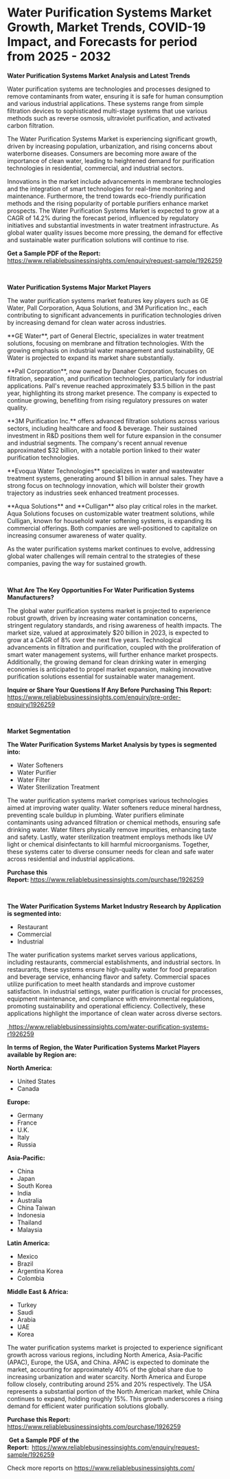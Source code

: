 <p><h1>Water Purification Systems Market Growth, Market Trends, COVID-19 Impact, and Forecasts for period from 2025 - 2032</h1></p><p><strong>Water Purification Systems Market Analysis and Latest Trends</strong></p>
<p><p>Water purification systems are technologies and processes designed to remove contaminants from water, ensuring it is safe for human consumption and various industrial applications. These systems range from simple filtration devices to sophisticated multi-stage systems that use various methods such as reverse osmosis, ultraviolet purification, and activated carbon filtration. </p><p>The Water Purification Systems Market is experiencing significant growth, driven by increasing population, urbanization, and rising concerns about waterborne diseases. Consumers are becoming more aware of the importance of clean water, leading to heightened demand for purification technologies in residential, commercial, and industrial sectors. </p><p>Innovations in the market include advancements in membrane technologies and the integration of smart technologies for real-time monitoring and maintenance. Furthermore, the trend towards eco-friendly purification methods and the rising popularity of portable purifiers enhance market prospects. The Water Purification Systems Market is expected to grow at a CAGR of 14.2% during the forecast period, influenced by regulatory initiatives and substantial investments in water treatment infrastructure. As global water quality issues become more pressing, the demand for effective and sustainable water purification solutions will continue to rise.</p></p>
<p><strong>Get a Sample PDF of the Report:&nbsp;</strong> <a href="https://www.reliablebusinessinsights.com/enquiry/request-sample/1926259?utm_campaign=2180&utm_medium=2&utm_source=Github&utm_content=ia&utm_term=28032025&utm_id=water-purification-systems">https://www.reliablebusinessinsights.com/enquiry/request-sample/1926259</a></p>
<p>&nbsp;</p>
<p><strong>Water Purification Systems Major Market Players</strong></p>
<p><p>The water purification systems market features key players such as GE Water, Pall Corporation, Aqua Solutions, and 3M Purification Inc., each contributing to significant advancements in purification technologies driven by increasing demand for clean water across industries. </p><p>**GE Water**, part of General Electric, specializes in water treatment solutions, focusing on membrane and filtration technologies. With the growing emphasis on industrial water management and sustainability, GE Water is projected to expand its market share substantially.</p><p>**Pall Corporation**, now owned by Danaher Corporation, focuses on filtration, separation, and purification technologies, particularly for industrial applications. Pall's revenue reached approximately $3.5 billion in the past year, highlighting its strong market presence. The company is expected to continue growing, benefiting from rising regulatory pressures on water quality.</p><p>**3M Purification Inc.** offers advanced filtration solutions across various sectors, including healthcare and food & beverage. Their sustained investment in R&D positions them well for future expansion in the consumer and industrial segments. The company's recent annual revenue approximated $32 billion, with a notable portion linked to their water purification technologies.</p><p>**Evoqua Water Technologies** specializes in water and wastewater treatment systems, generating around $1 billion in annual sales. They have a strong focus on technology innovation, which will bolster their growth trajectory as industries seek enhanced treatment processes.</p><p>**Aqua Solutions** and **Culligan** also play critical roles in the market. Aqua Solutions focuses on customizable water treatment solutions, while Culligan, known for household water softening systems, is expanding its commercial offerings. Both companies are well-positioned to capitalize on increasing consumer awareness of water quality.</p><p>As the water purification systems market continues to evolve, addressing global water challenges will remain central to the strategies of these companies, paving the way for sustained growth.</p></p>
<p>&nbsp;</p>
<p><strong>What Are The Key Opportunities For Water Purification Systems Manufacturers?</strong></p>
<p><p>The global water purification systems market is projected to experience robust growth, driven by increasing water contamination concerns, stringent regulatory standards, and rising awareness of health impacts. The market size, valued at approximately $20 billion in 2023, is expected to grow at a CAGR of 8% over the next five years. Technological advancements in filtration and purification, coupled with the proliferation of smart water management systems, will further enhance market prospects. Additionally, the growing demand for clean drinking water in emerging economies is anticipated to propel market expansion, making innovative purification solutions essential for sustainable water management.</p></p>
<p><strong>Inquire or Share Your Questions If Any Before Purchasing This Report:</strong> <a href="https://www.reliablebusinessinsights.com/enquiry/pre-order-enquiry/1926259?utm_campaign=2180&utm_medium=2&utm_source=Github&utm_content=ia&utm_term=28032025&utm_id=water-purification-systems">https://www.reliablebusinessinsights.com/enquiry/pre-order-enquiry/1926259</a></p>
<p>&nbsp;</p>
<p><strong>Market Segmentation</strong></p>
<p><strong>The Water Purification Systems Market Analysis by types is segmented into:</strong></p>
<p><ul><li>Water Softeners</li><li>Water Purifier</li><li>Water Filter</li><li>Water Sterilization Treatment</li></ul></p>
<p><p>The water purification systems market comprises various technologies aimed at improving water quality. Water softeners reduce mineral hardness, preventing scale buildup in plumbing. Water purifiers eliminate contaminants using advanced filtration or chemical methods, ensuring safe drinking water. Water filters physically remove impurities, enhancing taste and safety. Lastly, water sterilization treatment employs methods like UV light or chemical disinfectants to kill harmful microorganisms. Together, these systems cater to diverse consumer needs for clean and safe water across residential and industrial applications.</p></p>
<p><strong>Purchase this Report:&nbsp;</strong><a href="https://www.reliablebusinessinsights.com/purchase/1926259?utm_campaign=2180&utm_medium=2&utm_source=Github&utm_content=ia&utm_term=28032025&utm_id=water-purification-systems">https://www.reliablebusinessinsights.com/purchase/1926259</a></p>
<p>&nbsp;</p>
<p><strong>The Water Purification Systems Market Industry Research by Application is segmented into:</strong></p>
<p><ul><li>Restaurant</li><li>Commercial</li><li>Industrial</li></ul></p>
<p><p>The water purification systems market serves various applications, including restaurants, commercial establishments, and industrial sectors. In restaurants, these systems ensure high-quality water for food preparation and beverage service, enhancing flavor and safety. Commercial spaces utilize purification to meet health standards and improve customer satisfaction. In industrial settings, water purification is crucial for processes, equipment maintenance, and compliance with environmental regulations, promoting sustainability and operational efficiency. Collectively, these applications highlight the importance of clean water across diverse sectors.</p></p>
<p><a href="https://www.reliablebusinessinsights.com/water-purification-systems-r1926259?utm_campaign=2180&utm_medium=2&utm_source=Github&utm_content=ia&utm_term=28032025&utm_id=water-purification-systems">&nbsp;https://www.reliablebusinessinsights.com/water-purification-systems-r1926259</a></p>
<p><strong>In terms of Region, the Water Purification Systems Market Players available by Region are:</strong></p>
<p>
    <p> <strong> North America: </strong>
        <ul>
            <li>United States</li>
            <li>Canada</li>
        </ul>
        </p> 
    <p> <strong> Europe: </strong>
        <ul>
            <li>Germany</li>
            <li>France</li>
            <li>U.K.</li>
            <li>Italy</li>
            <li>Russia</li>
        </ul>
        </p> 
    <p> <strong> Asia-Pacific: </strong>
        <ul>
            <li>China</li>
            <li>Japan</li>
            <li>South Korea</li>
            <li>India</li>
            <li>Australia</li>
            <li>China Taiwan</li>
            <li>Indonesia</li>
            <li>Thailand</li>
            <li>Malaysia</li>
        </ul>
        </p> 
    <p> <strong> Latin America: </strong>
        <ul>
            <li>Mexico</li>
            <li>Brazil</li>
            <li>Argentina Korea</li>
            <li>Colombia</li>
        </ul>
        </p> 
    <p> <strong> Middle East & Africa: </strong>
        <ul>
            <li>Turkey</li>
            <li>Saudi</li>
            <li>Arabia</li>
            <li>UAE</li>
            <li>Korea</li>
        </ul>
    </p>
    </p>
<p><p>The water purification systems market is projected to experience significant growth across various regions, including North America, Asia-Pacific (APAC), Europe, the USA, and China. APAC is expected to dominate the market, accounting for approximately 40% of the global share due to increasing urbanization and water scarcity. North America and Europe follow closely, contributing around 25% and 20% respectively. The USA represents a substantial portion of the North American market, while China continues to expand, holding roughly 15%. This growth underscores a rising demand for efficient water purification solutions globally.</p></p>
<p><strong>Purchase this Report: </strong><a href="https://www.reliablebusinessinsights.com/purchase/1926259?utm_campaign=2180&utm_medium=2&utm_source=Github&utm_content=ia&utm_term=28032025&utm_id=water-purification-systems">https://www.reliablebusinessinsights.com/purchase/1926259</a></p>
<p>&nbsp;<strong>Get a Sample PDF of the Report:&nbsp;&nbsp;</strong><a href="https://www.reliablebusinessinsights.com/enquiry/request-sample/1926259?utm_campaign=2180&utm_medium=2&utm_source=Github&utm_content=ia&utm_term=28032025&utm_id=water-purification-systems">https://www.reliablebusinessinsights.com/enquiry/request-sample/1926259</a></p>
<p><strong></strong></p>
<p>Check more reports on <a href="https://www.reliablebusinessinsights.com/?utm_campaign=2180&utm_medium=2&utm_source=Github&utm_content=ia&utm_term=28032025&utm_id=water-purification-systems">https://www.reliablebusinessinsights.com/</a></p>